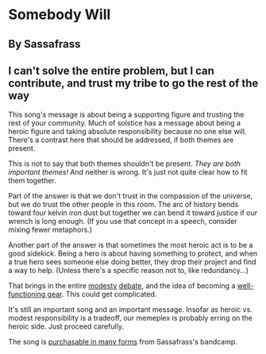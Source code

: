 # Somebody Will
## By Sassafrass
## I can't solve the entire problem, but I can contribute, and trust my tribe to go the rest of the way

This song's message is about being a supporting figure and trusting the
rest of your community.  Much of solstice has a message about being a
heroic figure and taking absolute responsibility because no one else
will.  There's a contrast here that should be addressed, if both
themes are present.

This is not to say that both themes shouldn't be present.  *They are
both important themes!*  And neither is wrong.  It's just not quite
clear how to fit them together.

Part of the answer is that we don't trust in the compassion of the
universe, but we do trust the other people in this room.  The arc of
history bends toward four kelvin iron dust but together we can bend it
toward justice if our wrench is long enough.  (If you use that concept
in a speech, consider mixing fewer metaphors.)

Another part of the answer is that sometimes the most heroic act is to
be a good sidekick.  Being a hero is about having something to
protect, and when a true hero sees someone else doing better, they
drop their project and find a way to help.  (Unless there's a specific
reason not to, like redundancy...)

That brings in the entire [modesty](https://equilibriabook.com/)
[debate](https://www.lesserwrong.com/posts/SJKowjkGF7z2sS98f/in-defence-of-epistemic-modesty),
and the idea of becoming a [well-functioning
gear](http://archive.is/CMSYv).  This could get complicated.

It's still an important song and an important message.  Insofar as
heroic vs. modest responsibility is a tradeoff, our memeplex is
probably erring on the heroic side.  Just proceed carefully.

The song is [purchasable in many forms](https://sassafrass.bandcamp.com/album/somebody-will-teaching-collection) from Sassafrass's bandcamp.